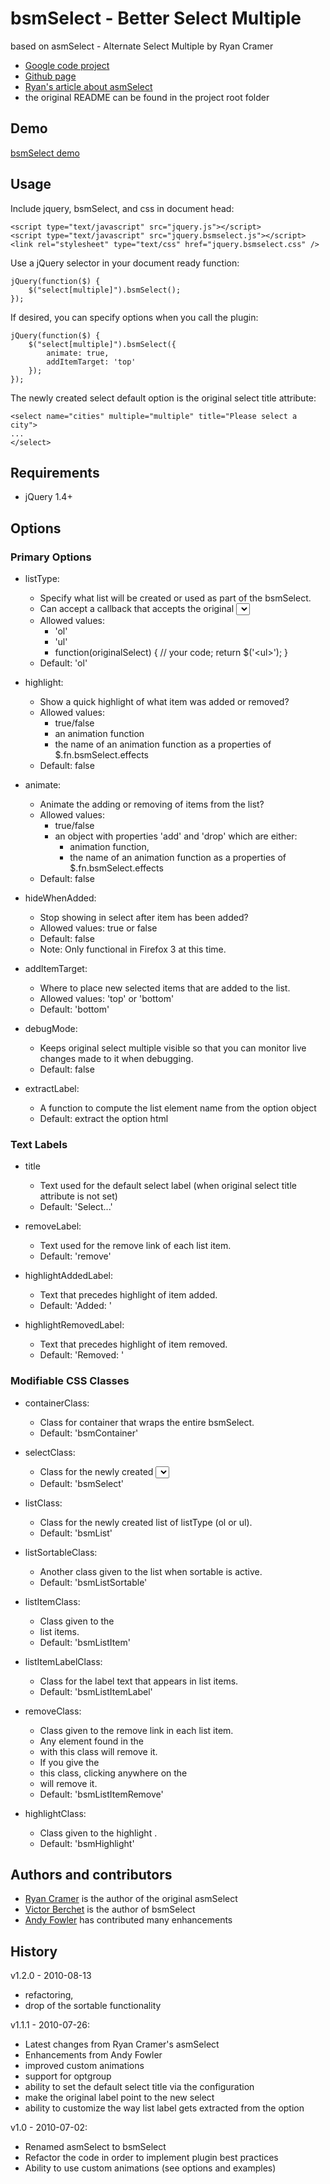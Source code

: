 # bsmSelect - Better Select Multiple #

based on asmSelect - Alternate Select Multiple by Ryan Cramer

  * [Google code project](http://code.google.com/p/jquery-asmselect/)
  * [Github page](http://github.com/ryancramerdesign/jquery-asmSelect)
  * [Ryan's article about asmSelect](http://www.ryancramer.com/journal/entries/select_multiple/)
  * the original README can be found in the project root folder

## Demo ##

[bsmSelect demo](http://www.suumit.com/projects/bsmSelect/examples/index.html)

## Usage ##

Include jquery, bsmSelect, and css in document head:

    <script type="text/javascript" src="jquery.js"></script>
    <script type="text/javascript" src="jquery.bsmselect.js"></script>
    <link rel="stylesheet" type="text/css" href="jquery.bsmselect.css" />

Use a jQuery selector in your document ready function:

    jQuery(function($) {
        $("select[multiple]").bsmSelect();
    });

If desired, you can specify options when you call the plugin:

    jQuery(function($) {
        $("select[multiple]").bsmSelect({
            animate: true,
            addItemTarget: 'top'
        });
    });

The newly created select default option is the original select title attribute:

    <select name="cities" multiple="multiple" title="Please select a city">
    ...
    </select>

## Requirements ##

* jQuery 1.4+

## Options ##

### Primary Options ###

* listType:

  * Specify what list will be created or used as part of the bsmSelect.
  * Can accept a callback that accepts the original <select> as an argument and returns a jQuery object with a single list.
  * Allowed values:
      * 'ol'
      * 'ul'
      * function(originalSelect) { // your code; return $('&lt;ul&gt;'); }
  * Default: 'ol'

* highlight:

  * Show a quick highlight of what item was added or removed?
  * Allowed values:
    * true/false
    * an animation function
    * the name of an animation function as a properties of $.fn.bsmSelect.effects
  * Default: false

* animate:

  * Animate the adding or removing of items from the list?
  * Allowed values: 
    * true/false
    * an object with properties 'add' and 'drop' which are either:
      * animation function,
      * the name of an animation function as a properties of $.fn.bsmSelect.effects
  * Default: false

* hideWhenAdded:

  * Stop showing in select after item has been added?
  * Allowed values: true or false
  * Default: false
  * Note: Only functional in Firefox 3 at this time.

* addItemTarget:

  * Where to place new selected items that are added to the list.
  * Allowed values: 'top' or 'bottom'
  * Default: 'bottom'

* debugMode:

  * Keeps original select multiple visible so that you can monitor live changes made to it when debugging.
  * Default: false

* extractLabel:

  * A function to compute the list element name from the option object
  * Default: extract the option html

### Text Labels ###

* title

  * Text used for the default select label (when original select title attribute is not set)
  * Default: 'Select...'

* removeLabel:

  * Text used for the remove link of each list item.
  * Default: 'remove'

* highlightAddedLabel:

  * Text that precedes highlight of item added.
  * Default: 'Added: '

* highlightRemovedLabel:

  * Text that precedes highlight of item removed.
  * Default: 'Removed: '

### Modifiable CSS Classes ###

* containerClass:

  * Class for container that wraps the entire bsmSelect.
  * Default: 'bsmContainer'

* selectClass:

  * Class for the newly created <select>.
  * Default: 'bsmSelect'

* listClass:

  * Class for the newly created list of listType (ol or ul).
  * Default: 'bsmList'

* listSortableClass:

  * Another class given to the list when sortable is active.
  * Default: 'bsmListSortable'

* listItemClass:

  * Class given to the <li> list items.
  * Default: 'bsmListItem'

* listItemLabelClass:

  * Class for the label text that appears in list items.
  * Default: 'bsmListItemLabel'

* removeClass:

  * Class given to the remove link in each list item.
  * Any element found in the <li> with this class will remove it.
  * If you give the <li> this class, clicking anywhere on the <li> will remove it.
  * Default: 'bsmListItemRemove'

* highlightClass:

  * Class given to the highlight <span>.
  * Default: 'bsmHighlight'

## Authors and contributors ##

  * [Ryan Cramer](http://www.ryancramer.com/) is the author of the original asmSelect
  * [Victor Berchet](http://github.com/vicb) is the author of bsmSelect
  * [Andy Fowler](http://github.com/andyfowler) has contributed many enhancements

## History ##

v1.2.0 - 2010-08-13

  * refactoring,
  * drop of the sortable functionality

v1.1.1 - 2010-07-26:

  * Latest changes from Ryan Cramer's asmSelect
  * Enhancements from Andy Fowler
  * improved custom animations
  * support for optgroup
  * ability to set the default select title via the configuration
  * make the original label point to the new select
  * ability to customize the way list label gets extracted from the option

v1.0 - 2010-07-02:

  * Renamed asmSelect to bsmSelect
  * Refactor the code in order to implement plugin best practices
  * Ability to use custom animations (see options and examples)


